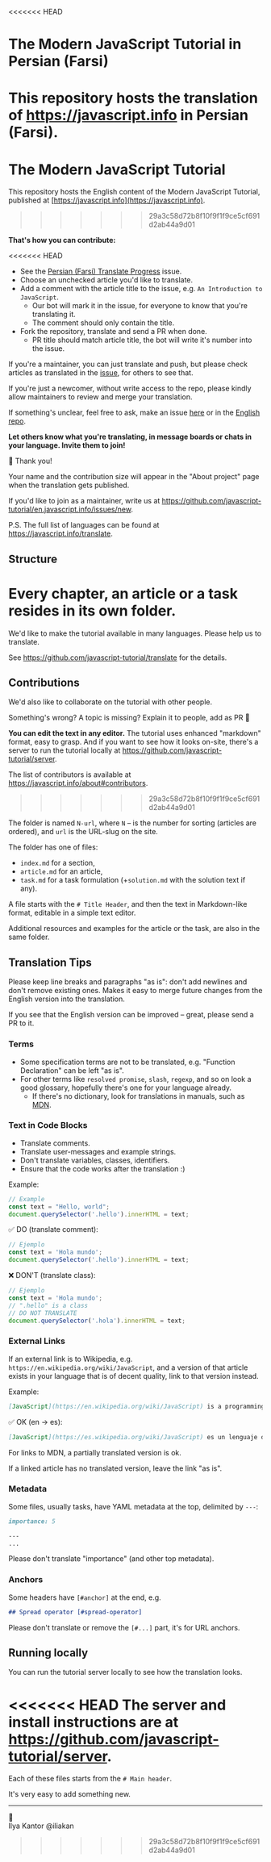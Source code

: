 <<<<<<< HEAD
# The Modern JavaScript Tutorial in Persian (Farsi)

This repository hosts the translation of <https://javascript.info> in Persian (Farsi).
=======
# The Modern JavaScript Tutorial

This repository hosts the English content of the Modern JavaScript Tutorial, published at [https://javascript.info](https://javascript.info).
>>>>>>> 29a3c58d72b8f10f9f1f9ce5cf691d2ab44a9d01

**That's how you can contribute:**

<<<<<<< HEAD
- See the [Persian (Farsi) Translate Progress](https://github.com/javascript-tutorial/fa.javascript.info/issues/1) issue.
- Choose an unchecked article you'd like to translate.
- Add a comment with the article title to the issue, e.g. `An Introduction to JavaScript`.
    - Our bot will mark it in the issue, for everyone to know that you're translating it.
    - The comment should only contain the title.
- Fork the repository, translate and send a PR when done.
    - PR title should match article title, the bot will write it's number into the issue.

If you're a maintainer, you can just translate and push, but please check articles as translated in the [issue](https://github.com/javascript-tutorial/fa.javascript.info/issues/1), for others to see that.

If you're just a newcomer, without write access to the repo, please kindly allow maintainers to review and merge your translation.
   
If something's unclear, feel free to ask, make an issue [here](https://github.com/javascript-tutorial/fa.javascript.info/issues/new) or in the [English repo](https://github.com/javascript-tutorial/en.javascript.info/issues/new). 
    
**Let others know what you're translating, in message boards or chats in your language. Invite them to join!**

🎉 Thank you!

Your name and the contribution size will appear in the "About project" page when the translation gets published.

If you'd like to join as a maintainer, write us at <https://github.com/javascript-tutorial/en.javascript.info/issues/new>.

P.S. The full list of languages can be found at <https://javascript.info/translate>.

## Structure

Every chapter, an article or a task resides in its own folder.
=======
We'd like to make the tutorial available in many languages. Please help us to translate.

See <https://github.com/javascript-tutorial/translate> for the details.

## Contributions

We'd also like to collaborate on the tutorial with other people.

Something's wrong? A topic is missing? Explain it to people, add as PR 👏

**You can edit the text in any editor.** The tutorial uses enhanced "markdown" format, easy to grasp. And if you want to see how it looks on-site, there's a server to run the tutorial locally at <https://github.com/javascript-tutorial/server>.  

The list of contributors is available at <https://javascript.info/about#contributors>.
>>>>>>> 29a3c58d72b8f10f9f1f9ce5cf691d2ab44a9d01

The folder is named `N-url`, where `N` – is the number for sorting (articles are ordered), and `url` is the URL-slug on the site.

The folder has one of files:

- `index.md` for a section,
- `article.md` for an article,
- `task.md` for a task formulation (+`solution.md` with the solution text if any).

A file starts with the `# Title Header`, and then the text in Markdown-like format, editable in a simple text editor. 

Additional resources and examples for the article or the task, are also in the same folder.

## Translation Tips

Please keep line breaks and paragraphs "as is": don't add newlines and don't remove existing ones. Makes it easy to merge future changes from the English version into the translation. 

If you see that the English version can be improved – great, please send a PR to it.

### Terms

- Some specification terms are not to be translated, e.g. "Function Declaration" can be left "as is".
- For other terms like `resolved promise`, `slash`, `regexp`, and so on look a good glossary, hopefully there's one for your language already.
    - If there's no dictionary, look for translations in manuals, such as [MDN](https://developer.mozilla.org/en-US/).

### Text in Code Blocks

- Translate comments.
- Translate user-messages and example strings.
- Don't translate variables, classes, identifiers.
- Ensure that the code works after the translation :)

Example:

```js
// Example
const text = "Hello, world";
document.querySelector('.hello').innerHTML = text;
```

✅ DO (translate comment):

```js
// Ejemplo
const text = 'Hola mundo';
document.querySelector('.hello').innerHTML = text;
```

❌ DON'T (translate class):

```js
// Ejemplo
const text = 'Hola mundo';
// ".hello" is a class
// DO NOT TRANSLATE
document.querySelector('.hola').innerHTML = text;
```

### External Links

If an external link is to Wikipedia, e.g. `https://en.wikipedia.org/wiki/JavaScript`, and a version of that article exists in your language that is of decent quality, link to that version instead.

Example:

```md
[JavaScript](https://en.wikipedia.org/wiki/JavaScript) is a programming language.
```

✅ OK (en -> es):

```md
[JavaScript](https://es.wikipedia.org/wiki/JavaScript) es un lenguaje de programación.
```

For links to MDN, a partially translated version is ok.

If a linked article has no translated version, leave the link "as is".

### Metadata

Some files, usually tasks, have YAML metadata at the top, delimited by `---`:

```md
importance: 5

---
...
```

Please don't translate "importance" (and other top metadata).

### Anchors

Some headers have `[#anchor]` at the end, e.g.

```md
## Spread operator [#spread-operator]
```

Please don't translate or remove the `[#...]` part, it's for URL anchors.

## Running locally

You can run the tutorial server locally to see how the translation looks.

<<<<<<< HEAD
The server and install instructions are at <https://github.com/javascript-tutorial/server>. 
=======
Each of these files starts from the `# Main header`.

It's very easy to add something new.

---
💓  
Ilya Kantor @iliakan
>>>>>>> 29a3c58d72b8f10f9f1f9ce5cf691d2ab44a9d01
